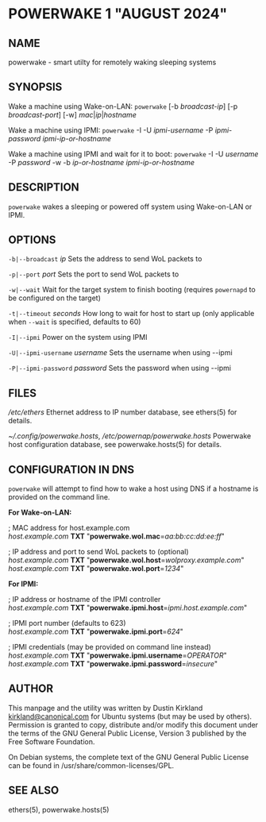 POWERWAKE 1 "AUGUST 2024"
=======================================

NAME
----

powerwake - smart utilty for remotely waking sleeping systems

SYNOPSIS
--------

Wake a machine using Wake-on-LAN:
  `powerwake` [-b *broadcast-ip*] [-p *broadcast-port*] [-w] *mac*|*ip*|*hostname*

Wake a machine using IPMI:
  `powerwake` -I -U *ipmi-username* -P *ipmi-password* *ipmi-ip-or-hostname*

Wake a machine using IPMI and wait for it to boot:
  `powerwake` -I -U *username* -P *password* -w -b *ip-or-hostname* *ipmi-ip-or-hostname*

DESCRIPTION
-----------

`powerwake` wakes a sleeping or powered off system using Wake-on-LAN or IPMI.

OPTIONS
-------

`-b|--broadcast` *ip*
  Sets the address to send WoL packets to

`-p|--port` *port*
  Sets the port to send WoL packets to

`-w|--wait`
  Wait for the target system to finish booting
  (requires `powernapd` to be configured on the target)

`-t|--timeout` *seconds*
  How long to wait for host to start up
  (only applicable when `--wait` is specified, defaults to 60)

`-I|--ipmi`
  Power on the system using IPMI

`-U|--ipmi-username` *username*
  Sets the username when using --ipmi

`-P|--ipmi-password` *password*
  Sets the password when using --ipmi

FILES
-----

*/etc/ethers*
  Ethernet address to IP number database, see ethers(5) for details.

*~/.config/powerwake.hosts*, */etc/powernap/powerwake.hosts*
  Powerwake host configuration database, see powerwake.hosts(5) for details.

CONFIGURATION IN DNS
--------------------

`powerwake` will attempt to find how to wake a host using DNS if a
hostname is provided on the command line.

**For Wake-on-LAN:**

; MAC address for host.example.com  
*host.example.com*  **TXT**  "**powerwake.wol.mac**=*aa:bb:cc:dd:ee:ff*"

; IP address and port to send WoL packets to (optional)  
*host.example.com*  **TXT**  "**powerwake.wol.host**=*wolproxy.example.com*"  
*host.example.com*  **TXT**  "**powerwake.wol.port**=*1234*"

**For IPMI:**

; IP address or hostname of the IPMI controller  
*host.example.com*  **TXT**  "**powerwake.ipmi.host**=*ipmi.host.example.com*"

; IPMI port number (defaults to 623)  
*host.example.com*  **TXT**  "**powerwake.ipmi.port**=*624*"

; IPMI credentials (may be provided on command line instead)  
*host.example.com*  **TXT**  "**powerwake.ipmi.username**=*OPERATOR*"  
*host.example.com*  **TXT**  "**powerwake.ipmi.password**=*insecure*"

AUTHOR
------

This manpage and the utility was written by Dustin Kirkland <kirkland@canonical.com> for Ubuntu systems (but may be used by others).  Permission is granted to copy, distribute and/or modify this document under the terms of the GNU General Public License, Version 3 published by the Free Software Foundation.

On Debian systems, the complete text of the GNU General Public License can be found in /usr/share/common-licenses/GPL.

SEE ALSO
--------

ethers(5), powerwake.hosts(5)
